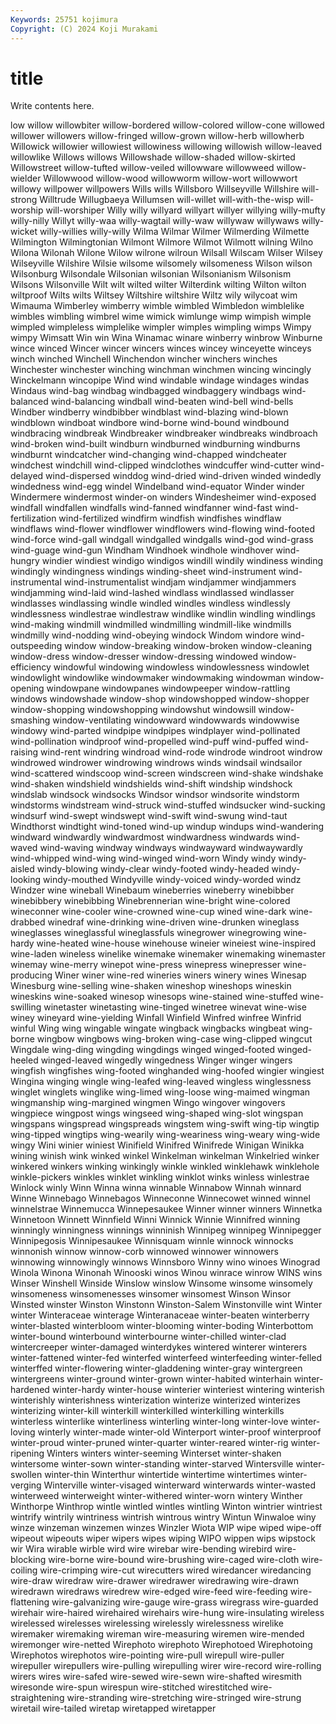 ```yaml
---
Keywords: 25751 kojimura
Copyright: (C) 2024 Koji Murakami
---
```


# title

Write contents here.



low willow willowbiter willow-bordered willow-colored willow-cone willowed willower
willowers willow-fringed willow-grown willow-herb willowherb Willowick willowier willowiest willowiness willowing
willowish willow-leaved willowlike Willows willows Willowshade willow-shaded willow-skirted Willowstreet willow-tufted
willow-veiled willowware willowweed willow-wielder Willowwood willow-wood willowworm willow-wort willowwort willowy
willpower willpowers Wills wills Willsboro Willseyville Willshire will-strong Willtrude Willugbaeya
Willumsen will-willet will-with-the-wisp will-worship will-worshiper Willy willy willyard willyart willyer
willying willy-mufty willy-nilly Willyt willy-waa willy-wagtail willy-waw willywaw willywaws willy-wicket
willy-willies willy-willy Wilma Wilmar Wilmer Wilmerding Wilmette Wilmington Wilmingtonian Wilmont
Wilmore Wilmot Wilmott wilning Wilno Wilona Wilonah Wilone Wilow wilrone
wilroun Wilsall Wilscam Wilser Wilsey Wilseyville Wilshire Wilsie wilsome wilsomely
wilsomeness Wilson wilson Wilsonburg Wilsondale Wilsonian wilsonian Wilsonianism Wilsonism Wilsons
Wilsonville Wilt wilt wilted wilter Wilterdink wilting Wilton wilton wiltproof
Wilts wilts Wiltsey Wiltshire wiltshire Wiltz wily wilycoat wim Wimauma
Wimberley wimberry wimble wimbled Wimbledon wimblelike wimbles wimbling wimbrel wime
wimick wimlunge wimp wimpish wimple wimpled wimpleless wimplelike wimpler wimples
wimpling wimps Wimpy wimpy Wimsatt Win win Wina Winamac winare
winberry winbrow Winburne wince winced Wincer wincer wincers winces wincey
winceyette winceys winch winched Winchell Winchendon wincher winchers winches Winchester
winchester winching winchman winchmen wincing wincingly Winckelmann wincopipe Wind wind
windable windage windages windas Windaus wind-bag windbag windbagged windbaggery windbags
wind-balanced wind-balancing windball wind-beaten wind-bell wind-bells Windber windberry windbibber windblast
wind-blazing wind-blown windblown windboat windbore wind-borne wind-bound windbound windbracing windbreak
Windbreaker windbreaker windbreaks windbroach wind-broken wind-built windburn windburned windburning windburns
windburnt windcatcher wind-changing wind-chapped windcheater windchest windchill wind-clipped windclothes windcuffer
wind-cutter wind-delayed wind-dispersed winddog wind-dried wind-driven winded windedly windedness wind-egg
windel Windelband wind-equator Winder winder Windermere windermost winder-on winders Windesheimer
wind-exposed windfall windfallen windfalls wind-fanned windfanner wind-fast wind-fertilization wind-fertilized windfirm
windfish windfishes windflaw windflaws wind-flower windflower windflowers wind-flowing wind-footed wind-force
wind-gall windgall windgalled windgalls wind-god wind-grass wind-guage wind-gun Windham Windhoek
windhole windhover wind-hungry windier windiest windigo windigos windill windily windiness
winding windingly windingness windings winding-sheet wind-instrument wind-instrumental wind-instrumentalist windjam windjammer
windjammers windjamming wind-laid wind-lashed windlass windlassed windlasser windlasses windlassing windle
windled windles windless windlessly windlessness windlestrae windlestraw windlike windlin windling
windlings wind-making windmill windmilled windmilling windmill-like windmills windmilly wind-nodding wind-obeying
windock Windom windore wind-outspeeding window window-breaking window-broken window-cleaning window-dress window-dresser
window-dressing windowed window-efficiency windowful windowing windowless windowlessness windowlet windowlight windowlike
windowmaker windowmaking windowman window-opening windowpane windowpanes windowpeeper window-rattling windows windowshade
window-shop windowshopped window-shopper window-shopping windowshopping windowshut windowsill window-smashing window-ventilating windowward
windowwards windowwise windowy wind-parted windpipe windpipes windplayer wind-pollinated wind-pollination windproof
wind-propelled wind-puff wind-puffed wind-raising wind-rent windring windroad wind-rode windrode windroot
windrow windrowed windrower windrowing windrows winds windsail windsailor wind-scattered windscoop
wind-screen windscreen wind-shake windshake wind-shaken windshield windshields wind-shift windship windshock
windslab windsock windsocks Windsor windsor windsorite windstorm windstorms windstream wind-struck
wind-stuffed windsucker wind-sucking windsurf wind-swept windswept wind-swift wind-swung wind-taut Windthorst
windtight wind-toned wind-up windup windups wind-wandering windward windwardly windwardmost windwardness
windwards wind-waved wind-waving windway windways windwayward windwaywardly wind-whipped wind-wing wind-winged
wind-worn Windy windy windy-aisled windy-blowing windy-clear windy-footed windy-headed windy-looking windy-mouthed
Windyville windy-voiced windy-worded windz Windzer wine wineball Winebaum wineberries wineberry
winebibber winebibbery winebibbing Winebrennerian wine-bright wine-colored wineconner wine-cooler wine-crowned wine-cup
wined wine-dark wine-drabbed winedraf wine-drinking wine-driven wine-drunken wineglass wineglasses wineglassful
wineglassfuls winegrower winegrowing wine-hardy wine-heated wine-house winehouse wineier wineiest wine-inspired
wine-laden wineless winelike winemake winemaker winemaking winemaster winemay wine-merry winepot
wine-press winepress winepresser wine-producing Winer winer wine-red wineries winers winery
wines Winesap Winesburg wine-selling wine-shaken wineshop wineshops wineskin wineskins wine-soaked
winesop winesops wine-stained wine-stuffed wine-swilling winetaster winetasting wine-tinged winetree winevat
wine-wise winey wineyard wine-yielding Winfall Winfield Winfred winfree Winfrid winful
Wing wing wingable wingate wingback wingbacks wingbeat wing-borne wingbow wingbows
wing-broken wing-case wing-clipped wingcut Wingdale wing-ding wingding wingdings winged winged-footed
winged-heeled winged-leaved wingedly wingedness Winger winger wingers wingfish wingfishes wing-footed
winghanded wing-hoofed wingier wingiest Wingina winging wingle wing-leafed wing-leaved wingless
winglessness winglet winglets winglike wing-limed wing-loose wing-maimed wingman wingmanship wing-margined
wingmen Wingo wingover wingovers wingpiece wingpost wings wingseed wing-shaped wing-slot
wingspan wingspans wingspread wingspreads wingstem wing-swift wing-tip wingtip wing-tipped wingtips
wing-wearily wing-weariness wing-weary wing-wide wingy Wini winier winiest Winifield Winifred
Winifrede Winigan Winikka wining winish wink winked winkel Winkelman winkelman
Winkelried winker winkered winkers winking winkingly winkle winkled winklehawk winklehole
winkle-pickers winkles winklet winkling winklot winks winless winlestrae Winlock winly
Winn Winna winna winnable Winnabow Winnah winnard Winne Winnebago Winnebagos
Winneconne Winnecowet winned winnel winnelstrae Winnemucca Winnepesaukee Winner winner winners
Winnetka Winnetoon Winnett Winnfield Winni Winnick Winnie Winnifred winning winningly
winningness winnings winninish Winnipeg winnipeg Winnipegger Winnipegosis Winnipesaukee Winnisquam winnle
winnock winnocks winnonish winnow winnow-corb winnowed winnower winnowers winnowing winnowingly
winnows Winnsboro Winny wino winoes Winograd Winola Winona Winonah Winooski
winos Winou winrace winrow WINS wins Winser Winshell Winside Winslow
winslow Winsome winsome winsomely winsomeness winsomenesses winsomer winsomest Winson Winsor
Winsted winster Winston Winstonn Winston-Salem Winstonville wint Winter winter Winteraceae
winterage Winteranaceae winter-beaten winterberry winter-blasted winterbloom winter-blooming winter-boding Winterbottom winter-bound
winterbound winterbourne winter-chilled winter-clad wintercreeper winter-damaged winterdykes wintered winterer winterers
winter-fattened winter-fed winterfed winterfeed winterfeeding winter-felled winterffed winter-flowering winter-gladdening winter-gray
wintergreen wintergreens winter-ground winter-grown winter-habited winterhain winter-hardened winter-hardy winter-house winterier
winteriest wintering winterish winterishly winterishness winterization winterize winterized winterizes winterizing
winter-kill winterkill winterkilled winterkilling winterkills winterless winterlike winterliness winterling winter-long
winter-love winter-loving winterly winter-made winter-old Winterport winter-proof winterproof winter-proud winter-pruned
winter-quarter winter-reared winter-rig winter-ripening Winters winters winter-seeming Winterset winter-shaken wintersome
winter-sown winter-standing winter-starved Wintersville winter-swollen winter-thin Winterthur wintertide wintertime wintertimes
winter-verging Winterville winter-visaged winterward winterwards winter-wasted winterweed winterweight winter-withered winter-worn
wintery Winther Winthorpe Winthrop wintle wintled wintles wintling Winton wintrier
wintriest wintrify wintrily wintriness wintrish wintrous wintry Wintun Winwaloe winy
winze winzeman winzemen winzes Winzler Wiota WIP wipe wiped wipe-off
wipeout wipeouts wiper wipers wipes wiping WIPO wippen wips wipstock
wir Wira wirable wirble wird wire wirebar wire-bending wirebird wire-blocking
wire-borne wire-bound wire-brushing wire-caged wire-cloth wire-coiling wire-crimping wire-cut wirecutters wired
wiredancer wiredancing wire-draw wiredraw wire-drawer wiredrawer wiredrawing wire-drawn wiredrawn wiredraws
wiredrew wire-edged wire-feed wire-feeding wire-flattening wire-galvanizing wire-gauge wire-grass wiregrass wire-guarded
wirehair wire-haired wirehaired wirehairs wire-hung wire-insulating wireless wirelessed wirelesses wirelessing
wirelessly wirelessness wirelike wiremaker wiremaking wireman wire-measuring wiremen wire-mended wiremonger
wire-netted Wirephoto wirephoto Wirephotoed Wirephotoing Wirephotos wirephotos wire-pointing wire-pull wirepull
wire-puller wirepuller wirepullers wire-pulling wirepulling wirer wire-record wire-rolling wirers wires
wire-safed wire-sewed wire-sewn wire-shafted wiresmith wiresonde wire-spun wirespun wire-stitched wirestitched
wire-straightening wire-stranding wire-stretching wire-stringed wire-strung wiretail wire-tailed wiretap wiretapped wiretapper
